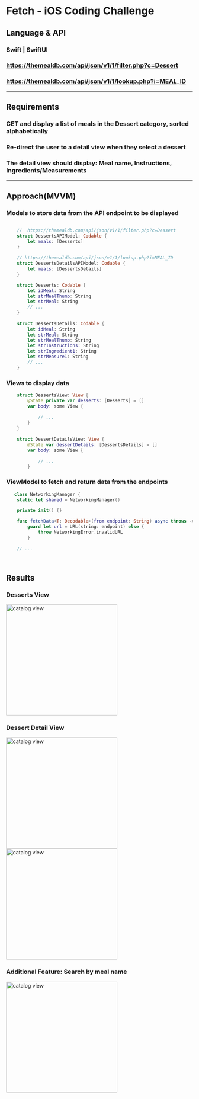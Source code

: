 # Fetch - iOS Coding Challenge

## Language & API
### Swift | SwiftUI
### https://themealdb.com/api/json/v1/1/filter.php?c=Dessert
### https://themealdb.com/api/json/v1/1/lookup.php?i=MEAL_ID

<hr/>

## Requirements
### GET and display a list of meals in the Dessert category, sorted alphabetically
### Re-direct the user to a detail view when they select a dessert
### The detail view should display: Meal name, Instructions, Ingredients/Measurements

<hr/>

## Approach(MVVM)
### Models to store data from the API endpoint to be displayed
```swift

    //  https://themealdb.com/api/json/v1/1/filter.php?c=Dessert
    struct DessertsAPIModel: Codable { 
        let meals: [Desserts] 
    }
    
    // https://themealdb.com/api/json/v1/1/lookup.php?i=MEAL_ID
    struct DessertsDetailsAPIModel: Codable { 
        let meals: [DessertsDetails]
    }

    struct Desserts: Codable { 
        let idMeal: String
        let strMealThumb: String
        let strMeal: String
        // ...
    }
    
    struct DessertsDetails: Codable { 
        let idMeal: String
        let strMeal: String
        let strMealThumb: String
        let strInstructions: String
        let strIngredient1: String
        let strMeasure1: String
        // ...
    }

```
### Views to display data
```swift
    struct DessertsView: View {
        @State private var desserts: [Desserts] = [] 
        var body: some View {
            
            // ...
        }
    }
    
    struct DessertDetailsView: View {
        @State var dessertDetails: [DessertsDetails] = [] 
        var body: some View {
            
            // ...
        }
```
### ViewModel to fetch and return data from the endpoints
```swift
   class NetworkingManager {
    static let shared = NetworkingManager()

    private init() {}

    func fetchData<T: Decodable>(from endpoint: String) async throws -> T {
        guard let url = URL(string: endpoint) else {
            throw NetworkingError.invalidURL
        }
        
    // ...

    
```

## Results
### Desserts View
<img src="https://github.com/stmblueprint/resources/blob/main/images/dessertfinder1.png" alt="catalog view" width="300">

### Dessert Detail View
<img src="https://github.com/stmblueprint/resources/blob/main/images/dessertfinder3.png" alt="catalog view" width="300">

<img src="https://github.com/stmblueprint/resources/blob/main/images/dessertfinder4.png" alt="catalog view" width="300">

### Additional Feature: Search by meal name
<img src="https://github.com/stmblueprint/resources/blob/main/images/dessertfinder2.png" alt="catalog view" width="300">
